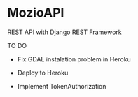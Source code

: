 # MozioAPI

REST API with Django REST Framework

TO DO

* Fix GDAL instalation problem in Heroku

* Deploy to Heroku

* Implement TokenAuthorization
